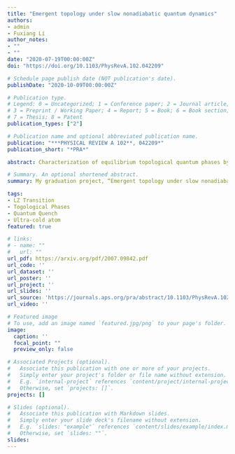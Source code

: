 ```yaml
---
title: "Emergent topology under slow nonadiabatic quantum dynamics"
authors:
- admin
- Fuxiang Li
author_notes:
- ""
- ""
date: "2020-07-19T00:00:00Z"
doi: "https://doi.org/10.1103/PhysRevA.102.042209"

# Schedule page publish date (NOT publication's date).
publishDate: "2020-10-09T00:00:00Z"

# Publication type.
# Legend: 0 = Uncategorized; 1 = Conference paper; 2 = Journal article;
# 3 = Preprint / Working Paper; 4 = Report; 5 = Book; 6 = Book section;
# 7 = Thesis; 8 = Patent
publication_types: ["2"]

# Publication name and optional abbreviated publication name.
publication: "***PHYSICAL REVIEW A 102**, 042209*"
publication_short: "*PRA*"

abstract: Characterization of equilibrium topological quantum phases by nonequilibrium quench dynamics provides a novel and efficient scheme in detecting topological invariants defined in equilibrium. Nevertheless, most of the previous studies have focused on the ideal sudden quench regime. Here we provide a generic nonadiabatic protocol of slowly quenching the system Hamiltonian and investigate the nonadiabatic dynamical characterization scheme of the topological phase. The slow quench protocol is realized by introducing a Landau-Zener problem with an inversely proportional time dependence, and it can describe, in a unified way, the crossover from the sudden quench regime (deep nonadiabatic limit) to the adiabatic regime. By analytically obtaining the final state vector after nonadiabatic evolution, we can calculate the time-averaged spin polarization and the corresponding topological spin texture. We find that the topological invariants of the postquench Hamiltonian are characterized directly by the values of spin texture on the band inversion surface. Compared to the sudden quench regime, where one has to take an additional step to calculate the gradients of spin polarization, this nonadiabatic characterization provides a minimal scheme for detecting the topological invariants. By studying the slow quench dynamics of three-dimensional topological phases, we show that our findings are not restricted to one- and two-dimensional topological phases under the inversely proportional time-dependent quench protocol, but are also valid for higher-dimensional systems or different quench protocols.

# Summary. An optional shortened abstract.
summary: My graduation project, “Emergent topology under slow nonadiabatic quantum dynamics” published on *Physical Review A* as “**Editors’ Suggestion**” in Oct 2020. 

tags:
- LZ Transition
- Togological Phases
- Quantum Quench
- Ultra-cold atom
featured: true

# links:
# - name: ""
#   url: ""
url_pdf: https://arxiv.org/pdf/2007.09842.pdf
url_code: ''
url_dataset: ''
url_poster: ''
url_project: ''
url_slides: ''
url_source: 'https://journals.aps.org/pra/abstract/10.1103/PhysRevA.102.042209'
url_video: ''

# Featured image
# To use, add an image named `featured.jpg/png` to your page's folder. 
image:
  caption: ''
  focal_point: ""
  preview_only: false

# Associated Projects (optional).
#   Associate this publication with one or more of your projects.
#   Simply enter your project's folder or file name without extension.
#   E.g. `internal-project` references `content/project/internal-project/index.md`.
#   Otherwise, set `projects: []`.
projects: []

# Slides (optional).
#   Associate this publication with Markdown slides.
#   Simply enter your slide deck's filename without extension.
#   E.g. `slides: "example"` references `content/slides/example/index.md`.
#   Otherwise, set `slides: ""`.
slides:
---
```

